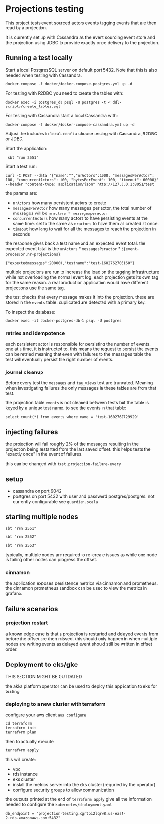 # Projections testing

This project tests event sourced actors events tagging events that are then read by a projection.

It is currently set up with Cassandra as the event sourcing event store and the projection using JDBC to 
provide exactly once delivery to the projection.

## Running a test locally

Start a local PostgresSQL server on default port 5432. Note that this is also needed when testing with Cassandra.

```shell
docker-compose -f docker/docker-compose-postgres.yml up -d
```

For testing with R2DBC you need to create the tables with:
```shell
docker exec -i postgres_db psql -U postgres -t < ddl-scripts/create_tables.sql
```

For testing with Cassandra start a local Cassandra with:

```shell
docker-compose -f docker/docker-compose-cassandra.yml up -d
```

Adjust the includes in `local.conf` to choose testing with Cassandra, R2DBC or JDBC.

Start the application:

```
 sbt "run 2551"
```

Start a test run:

```
curl -X POST --data '{"name":"","nrActors":1000, "messagesPerActor": 100, "concurrentActors": 100, "bytesPerEvent": 100, "timeout": 60000}' --header "content-type: application/json" http://127.0.0.1:8051/test
```

the params are:

* `nrActors` how many persistent actors to create
* `messagesPerActor` how many messages per actor, the total number of messages will be `nractors * messagesperactor`
* `concurrentActors` how many actors to have persisting events at the same time. set to the same as `nractors` to have them all created at once.
* `timeout` how long to wait for all the messages to reach the projection in seconds

the response gives back a test name and an expected event total.
the expected event total is the `nrActors` * `messagesPeractor` * `${event-processor.nr-projections}`.

```
{"expectedmessages":200000,"testname":"test-1602762703160"}
```

multiple projecions are run to increase the load on the tagging infrastructure while not overloading the normal event log.
each projection gets its own tag for the same reason. a real production application would have different projections use the same tag.

the test checks that every message makes it into the projection. these are stored in the `events` table. duplicated 
are detected with a primary key.

To inspect the database:

```
docker exec -it docker-postgres-db-1 psql -U postgres
```


### retries and idempotence

each persistent actor is responsible for persisting the number of events, one at a time, it is instructed to. this means the request to persist
the events can be retried meaning that even with failures to the messages table the test will eventually persist the right number of events.

### journal cleanup

Before every test the `messages` and `tag_views` test are truncated. Meaning when investigating failures the only messages in these tables
are from that test.

the projection table `events` is not cleaned between tests but the table is keyed by a unique test name. to see the events in that table:

```
select count(*) from events where name = 'test-1602761729929'
```

## injecting failures

the projection will fail roughly 2% of the messages resulting in the projection being restarted from the last saved offset.
this helps tests the "exactly once" in the event of failures.

this can be changed with `test.projection-failure-every`

## setup

* cassandra on port 9042
* postgres on port 5432 with user and password postgres/postgres. not currently configurable see `guardian.scala`

## starting multiple nodes

`sbt "run 2551"`

`sbt "run 2552"`

`sbt "run 2553"`

typically, multiple nodes are required to re-create issues as while one node is failing other nodes can progress the offset.

### cinnamon

the application exposes persistence metrics via cinnamon and prometheus. the cinnamon prometheus sandbox can be used to 
view the metrics in grafana.

## failure scenarios

### projection restart

a known edge case is that a projection is restarted and delayed events from before the offset are then missed.
this should only happen in when multiple nodes are writing events as delayed event should still be written in offset 
order.


## Deployment to eks/gke

THIS SECTION MIGHT BE OUTDATED

the akka platform operator can be used to deploy this application to eks for testing. 

### deploying to a new cluster with terraform

configure your aws client `aws configure`

```
cd terraform
terraform init
terraform plan
```

then to actually execute

```
terraform apply
```

this will create:

- vpc
- rds instance
- eks cluster
- install the metrics server into the eks cluster (requried by the operator)
- configure security groups to allow communication

the outputs printed at the end of `terraform apply` give all the information needed to configure the `kubernetes/deployment.yaml` 

```
db_endpoint = "projection-testing.cgrtpi2lqrw8.us-east-2.rds.amazonaws.com:5432"
```

